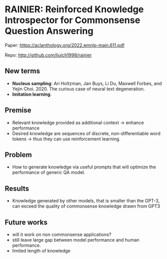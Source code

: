 # RAINIER: Reinforced Knowledge Introspector for Commonsense Question Answering 
Paper: https://aclanthology.org/2022.emnlp-main.611.pdf

Repo:  http://github.com/liujch1998/rainier

## New terms
* **Nucleus sampling**: Ari Holtzman, Jan Buys, Li Du, Maxwell Forbes, and Yejin Choi. 2020. The curious case of neural text degeneration.
* **Imitation learning**.

## Premise
* Relevant knowledge provided as additional context -> enhance performance 
* Desired knowledge are sequences of discrete, non-differentiable word tokens ->  thus they can use reinforcement learning.

## Problem
* How to generate knowledge via useful prompts that will optimize the performance of generic QA model.

## Results
* Knowledge generated by other models, that is smaller than the GPT-3, can exceed the quality of commonsense knowledge drawn from GPT3

## Future works
* will it work on non commonsense applications?
* still leave large gap between model performance and human performance.
* limited length of knowledge 


